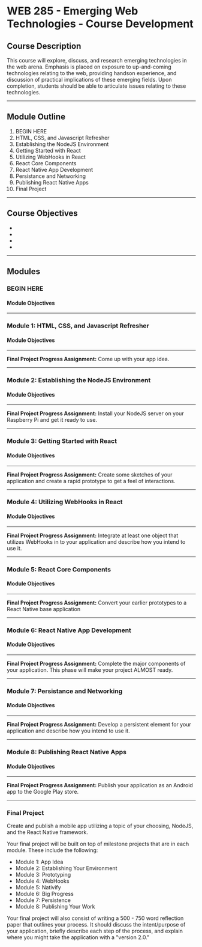 # WEB 285 - Emerging Web Technologies - Course Development

## Course Description
This course will explore, discuss, and research emerging technologies in the web arena. Emphasis is placed on exposure to up-and-coming technologies relating to the web, providing handson experience, and discussion of practical implications of these emerging fields. Upon completion, students should be able to articulate issues relating to these technologies.

---

## Module Outline
1. BEGIN HERE
2. HTML, CSS, and Javascript Refresher
3. Establishing the NodeJS Environment
4. Getting Started with React
5. Utilizing WebHooks in React
6. React Core Components
7. React Native App Development
8. Persistance and Networking
9. Publishing React Native Apps
10. Final Project

---

## Course Objectives
- 
- 
- 
- 

---

## Modules
### BEGIN HERE
#### Module Objectives
---



### Module 1: HTML, CSS, and Javascript Refresher
#### Module Objectives
---

**Final Project Progress Assignment:** Come up with your app idea. 

---

### Module 2: Establishing the NodeJS Environment
#### Module Objectives
---

**Final Project Progress Assignment:** Install your NodeJS server on your Raspberry Pi and get it ready to use.

---

### Module 3: Getting Started with React
#### Module Objectives
---

**Final Project Progress Assignment:** Create some sketches of your application and create a rapid prototype to get a feel of interactions.

---

### Module 4: Utilizing WebHooks in React
#### Module Objectives
---

**Final Project Progress Assignment:** Integrate at least one object that utilizes WebHooks in to your application and describe how you intend to use it.

---

### Module 5: React Core Components
#### Module Objectives
---

**Final Project Progress Assignment:** Convert your earlier prototypes to a React Native base application

---

### Module 6: React Native App Development
#### Module Objectives
---

**Final Project Progress Assignment:** Complete the major components of your application. This phase will make your project ALMOST ready.

---

### Module 7: Persistance and Networking
#### Module Objectives
---

**Final Project Progress Assignment:** Develop a persistent element for your application and describe how you intend to use it.

---

### Module 8: Publishing React Native Apps
#### Module Objectives
---

**Final Project Progress Assignment:** Publish your application as an Android app to the Google Play store.

---

### Final Project
Create and publish a mobile app utilizing a topic of your choosing, NodeJS, and the React Native framework.

Your final project will be built on top of milestone projects that are in each module. These include the following:
- Module 1: App Idea
- Module 2: Establishing Your Environment
- Module 3: Prototyping
- Module 4: WebHooks
- Module 5: Nativify
- Module 6: Big Progress
- Module 7: Persistence
- Module 8: Publishing Your Work

Your final project will also consist of writing a 500 - 750 word reflection paper that outlines your process. It should discuss the intent/purpose of your application, briefly describe each step of the process, and explain where you might take the application with a "version 2.0."
